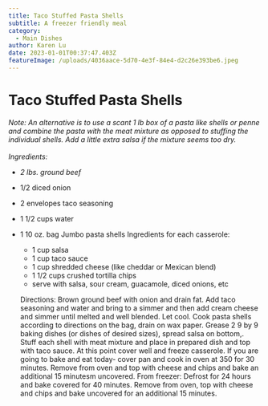 ```yaml
---
title: Taco Stuffed Pasta Shells
subtitle: A freezer friendly meal
category:
  - Main Dishes
author: Karen Lu
date: 2023-01-01T00:37:47.403Z
featureImage: /uploads/4036aace-5d70-4e3f-84e4-d2c26e393be6.jpeg
---
```

# Taco Stuffed Pasta Shells

*Note: An alternative is to use a scant 1 lb box of a pasta like shells or penne and combine the pasta with the meat mixture as opposed to stuffing the individual shells. Add a little extra salsa if the mixture seems too dry.*  \
\
*Ingredients:*

* *2 lbs. ground beef*
* 1/2 diced onion
* 2 envelopes taco seasoning 
* 1 1/2 cups water
* 1 10 oz. bag Jumbo pasta shells       Ingredients for each casserole:

  * 1 cup salsa
  * 1 cup taco sauce
  * 1 cup shredded cheese (like cheddar or Mexican blend)
  * 1 1/2 cups crushed tortilla chips
  * serve with salsa, sour cream, guacamole, diced onions, etc

  Directions:  Brown ground beef with onion and drain fat. Add taco seasoning and water and bring to a simmer and then add cream cheese and simmer until melted and well blended.   Let cool. Cook pasta shells according to directions on the bag, drain on wax paper. Grease 2 9 by 9 baking dishes (or dishes of desired sizes), spread salsa on bottom,.  Stuff each shell with meat mixture and place in prepared dish and top with taco sauce.  At this point cover well and freeze casserole. If you are going to bake and eat today- cover pan and cook in oven at 350 for 30 minutes. Remove from oven and top with cheese and chips and bake an additional 15 minutesm uncovered.  From freezer: Defrost for 24 hours and bake covered for 40 minutes.  Remove from oven, top with cheese and chips and bake uncovered for an additional 15 minutes.